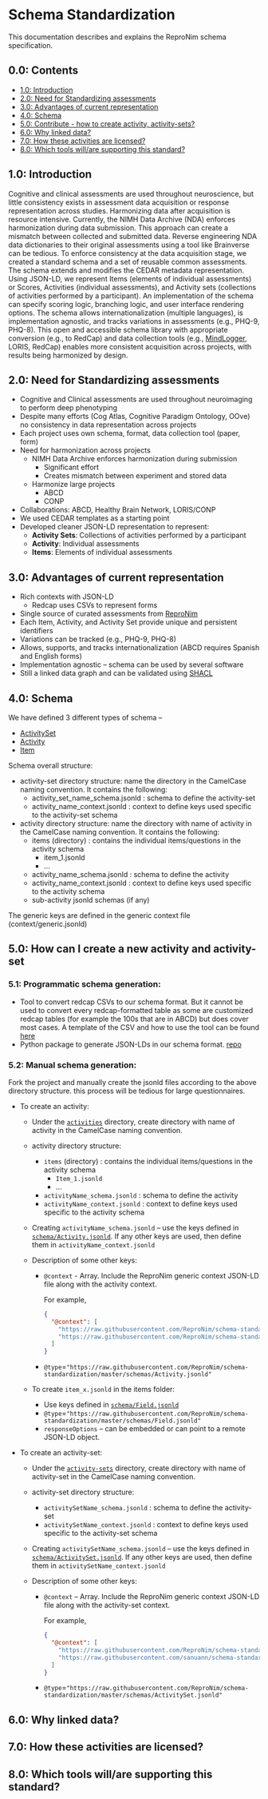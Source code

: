 # Schema Standardization

This documentation describes and explains the ReproNim schema specification.

## 0.0: Contents

- [1.0: Introduction](#10-introduction)
- [2.0: Need for Standardizing assessments](#20-need-for-standardizing-assessments)
- [3.0: Advantages of current representation](#30-advantages-of-current-representation)
- [4.0: Schema](#40-schema)
- [5.0: Contribute - how to create activity, activity-sets?](#50-how-can-i-create-a-new-activity-and-activity-set)
- [6.0: Why linked data?]()
- [7.0: How these activities are licensed?]()
- [8.0: Which tools will/are supporting this standard?]()

## 1.0: Introduction
Cognitive and clinical assessments are used throughout neuroscience, but little consistency exists in assessment data acquisition or response representation across studies. Harmonizing data after acquisition is resource intensive. Currently, the NIMH Data Archive (NDA) enforces harmonization during data submission. This approach can create a mismatch between collected and submitted data. Reverse engineering NDA data dictionaries to their original assessments using a tool like Brainverse can be tedious. To enforce consistency at the data acquisition stage, we created a standard schema and a set of reusable common assessments. The schema extends and modifies the CEDAR metadata representation. Using JSON-LD, we represent Items (elements of individual assessments) or Scores, Activities (individual assessments), and Activity sets (collections of activities performed by a participant). An implementation of the schema  can specify scoring logic, branching logic, and user interface rendering options. The schema allows internationalization (multiple languages), is implementation agnostic, and tracks variations in assessments (e.g., PHQ-9, PHQ-8). This open and accessible schema library with appropriate conversion (e.g., to RedCap) and data collection tools (e.g., [MindLogger](https://mindlogger.org), LORIS, RedCap) enables more consistent acquisition across projects, with results being harmonized by design.

## 2.0: Need for Standardizing assessments
- Cognitive and Clinical assessments are used throughout neuroimaging to perform deep phenotyping
- Despite many efforts (Cog Atlas, Cognitive Paradigm Ontology, OOve) no consistency in data representation across projects
- Each project uses own schema, format, data collection tool (paper, form)
- Need for harmonization across projects
  - NIMH Data Archive enforces harmonization during submission
    - Significant effort
    - Creates mismatch between experiment and stored data
  - Harmonize large projects
    - ABCD
    - CONP
- Collaborations: ABCD, Healthy Brain Network, LORIS/CONP
- We used CEDAR templates as a starting point
- Developed cleaner JSON-LD representation to represent:
  - __Activity Sets__: Collections of activities performed by a participant
  - __Activity__: Individual assessments
  - __Items__: Elements of individual assessments

## 3.0: Advantages of current representation
- Rich contexts with JSON-LD
  - Redcap uses CSVs to represent forms
- Single source of curated assessments from [ReproNim](https://github.com/ReproNim)
- Each Item, Activity, and Activity Set provide unique and persistent identifiers
- Variations can be tracked (e.g., PHQ-9, PHQ-8)
- Allows, supports, and tracks internationalization (ABCD requires Spanish and English forms)
- Implementation agnostic – schema can be used by several software
- Still a linked data graph and can be validated using [SHACL](https://www.w3.org/TR/shacl/)

## 4.0: Schema
We have defined 3 different types of schema –
- [ActivitySet](https://raw.githubusercontent.com/ReproNim/schema-standardization/master/schemas/ActivitySet.jsonld)
- [Activity](https://raw.githubusercontent.com/ReproNim/schema-standardization/master/schemas/Activity.jsonld)
- [Item](https://raw.githubusercontent.com/ReproNim/schema-standardization/master/schemas/Field.jsonld)

Schema overall structure:

- activity-set directory structure: name the directory in the CamelCase naming convention. It contains the following:
  - activity_set_name_schema.jsonld : schema to define the activity-set
  - activity_name_context.jsonld : context to define keys used specific to the activity-set schema
- activity directory structure: name the directory with name of activity in the CamelCase naming convention. It contains the following:
  - items (directory) : contains the individual items/questions in the activity schema
    - item_1.jsonld
    - ...
  - activity_name_schema.jsonld : schema to define the activity
  - activity_name_context.jsonld : context to define keys used specific to the activity schema
  - sub-activity jsonld schemas (if any)

The generic keys are defined in the generic context file (context/generic.jsonld)


## 5.0: How can I create a new activity and activity-set

### 5.1: Programmatic schema generation: 
- Tool to convert redcap CSVs to our schema format. But it cannot be used to convert every redcap-formatted table as some are customized redcap tables (for example the 100s that are in ABCD) but does cover most cases. A template of the CSV and how to use the tool can be found [here](https://github.com/sanuann/reproschema-builder)
- Python package to generate JSON-LDs in our schema format. [repo](https://github.com/akeshavan/mindlogger-build-applet)

### 5.2: Manual schema generation: 
Fork the project and manually create the jsonld files according to the above directory structure. this process will be tedious for large questionnaires.

- To create an activity:
  - Under the [`activities`](./activities) directory, create directory with name of activity in the CamelCase naming convention.
  - activity directory structure:
    - `items` (directory) : contains the individual items/questions in the activity schema
      - `Item_1.jsonld`
      - …
    - `activityName_schema.jsonld` : schema to define the activity
    - `activityName_context.jsonld` : context to define keys used specific to the activity schema

  - Creating `activityName_schema.jsonld` – use the keys defined in [`schema/Activity.jsonld`](./schema/Activity.json). If any other keys are used, then define them in `activityName_context.jsonld`

  - Description of some other keys:
    - `@context` - Array. Include the ReproNim generic context JSON-LD file along with the activity context.

      For example,
      ```json
      {
        "@context": [
          "https://raw.githubusercontent.com/ReproNim/schema-standardization/master/contexts/generic.jsonld",
          "https://raw.githubusercontent.com/ReproNim/schema-standardization/master/activities/PHQ-9/phq9_context.jsonld"
        ]
      }
      ```
    - `@type`=`"https://raw.githubusercontent.com/ReproNim/schema-standardization/master/schemas/Activity.jsonld"`

  - To create `item_x.jsonld` in the items folder:
    - Use keys defined in [`schema/Field.jsonld`](./schema/Field.jsonld)
    - `@type`=`"https://raw.githubusercontent.com/ReproNim/schema-standardization/master/schemas/Field.jsonld"`
    - `responseOptions` – can be embedded or can point to a remote JSON-LD object.

- To create an activity-set:
  - Under the [`activity-sets`](./activity-sets) directory, create directory with name of activity-set in the CamelCase naming convention.
  - activity-set directory structure:
    - `activitySetName_schema.jsonld` : schema to define the activity-set
    - `activitySetName_context.jsonld` : context to define keys used specific to the activity-set schema

  - Creating `activitySetName_schema.jsonld` – use the keys defined in [`schema/ActivitySet.jsonld`](./schema/ActivitySet.jsonld). If any other keys are used, then define them in `activitySetName_context.jsonld`

  - Description of some other keys:
    - `@context` – Array. Include the ReproNim generic context JSON-LD file along with the activity-set context.

      For example,
      ```json
      {
        "@context": [
          "https://raw.githubusercontent.com/ReproNim/schema-standardization/master/contexts/generic.jsonld",
          "https://raw.githubusercontent.com/sanuann/schema-standardization/master/activity-sets/example/nda-phq_context.jsonld"
        ]
      }
      ```
    - `@type`=`"https://raw.githubusercontent.com/ReproNim/schema-standardization/master/schemas/ActivitySet.jsonld"`

## 6.0: Why linked data?

## 7.0: How these activities are licensed?

## 8.0: Which tools will/are supporting this standard?
